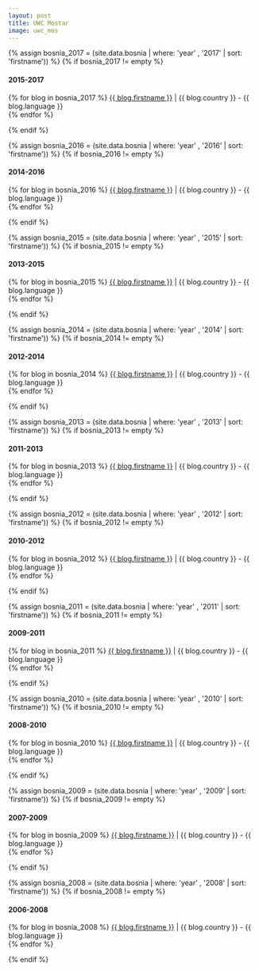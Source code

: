 ```yaml
---
layout: post
title: UWC Mostar
image: uwc_mos
---
```


{% assign bosnia_2017 = (site.data.bosnia | where: 'year' , '2017' | sort: 'firstname')) %}
{% if bosnia_2017 != empty %}
<h4>2015-2017</h4>
  <p>
    {% for blog in bosnia_2017 %}
        <a href="http://{{ blog.link }}" target="_blank">{{ blog.firstname }}</a> | {{ blog.country }} - {{ blog.language }}<br>
    {% endfor %}
  </p>
{% endif %}

{% assign bosnia_2016 = (site.data.bosnia | where: 'year' , '2016' | sort: 'firstname')) %}
{% if bosnia_2016 != empty %}
<h4>2014-2016</h4>
  <p>
    {% for blog in bosnia_2016 %}
        <a href="http://{{ blog.link }}" target="_blank">{{ blog.firstname }}</a> | {{ blog.country }} - {{ blog.language }}<br>
    {% endfor %}
  </p>
{% endif %}

{% assign bosnia_2015 = (site.data.bosnia | where: 'year' , '2015' | sort: 'firstname')) %}
{% if bosnia_2015 != empty %}
<h4>2013-2015</h4>
  <p>
    {% for blog in bosnia_2015 %}
        <a href="http://{{ blog.link }}" target="_blank">{{ blog.firstname }}</a> | {{ blog.country }} - {{ blog.language }}<br>
    {% endfor %}
  </p>
{% endif %}

{% assign bosnia_2014 = (site.data.bosnia | where: 'year' , '2014' | sort: 'firstname')) %}
{% if bosnia_2014 != empty %}
<h4>2012-2014</h4>
  <p>
    {% for blog in bosnia_2014 %}
        <a href="http://{{ blog.link }}" target="_blank">{{ blog.firstname }}</a> | {{ blog.country }} - {{ blog.language }}<br>
    {% endfor %}
  </p>
{% endif %}

{% assign bosnia_2013 = (site.data.bosnia | where: 'year' , '2013' | sort: 'firstname')) %}
{% if bosnia_2013 != empty %}
<h4>2011-2013</h4>
  <p>
    {% for blog in bosnia_2013 %}
        <a href="http://{{ blog.link }}" target="_blank">{{ blog.firstname }}</a> | {{ blog.country }} - {{ blog.language }}<br>
    {% endfor %}
  </p>
{% endif %}

{% assign bosnia_2012 = (site.data.bosnia | where: 'year' , '2012' | sort: 'firstname')) %}
{% if bosnia_2012 != empty %}
<h4>2010-2012</h4>
  <p>
    {% for blog in bosnia_2012 %}
        <a href="http://{{ blog.link }}" target="_blank">{{ blog.firstname }}</a> | {{ blog.country }} - {{ blog.language }}<br>
    {% endfor %}
  </p>
{% endif %}

{% assign bosnia_2011 = (site.data.bosnia | where: 'year' , '2011' | sort: 'firstname')) %}
{% if bosnia_2011 != empty %}
<h4>2009-2011</h4>
  <p>
    {% for blog in bosnia_2011 %}
        <a href="http://{{ blog.link }}" target="_blank">{{ blog.firstname }}</a> | {{ blog.country }} - {{ blog.language }}<br>
    {% endfor %}
  </p>
{% endif %}

{% assign bosnia_2010 = (site.data.bosnia | where: 'year' , '2010' | sort: 'firstname')) %}
{% if bosnia_2010 != empty %}
<h4>2008-2010</h4>
  <p>
    {% for blog in bosnia_2010 %}
        <a href="http://{{ blog.link }}" target="_blank">{{ blog.firstname }}</a> | {{ blog.country }} - {{ blog.language }}<br>
    {% endfor %}
  </p>
{% endif %}

{% assign bosnia_2009 = (site.data.bosnia | where: 'year' , '2009' | sort: 'firstname')) %}
{% if bosnia_2009 != empty %}
<h4>2007-2009</h4>
  <p>
    {% for blog in bosnia_2009 %}
        <a href="http://{{ blog.link }}" target="_blank">{{ blog.firstname }}</a> | {{ blog.country }} - {{ blog.language }}<br>
    {% endfor %}
  </p>
{% endif %}

{% assign bosnia_2008 = (site.data.bosnia | where: 'year' , '2008' | sort: 'firstname')) %}
{% if bosnia_2008 != empty %}
<h4>2006-2008</h4>
  <p>
    {% for blog in bosnia_2008 %}
        <a href="http://{{ blog.link }}" target="_blank">{{ blog.firstname }}</a> | {{ blog.country }} - {{ blog.language }}<br>
    {% endfor %}
  </p>
{% endif %}